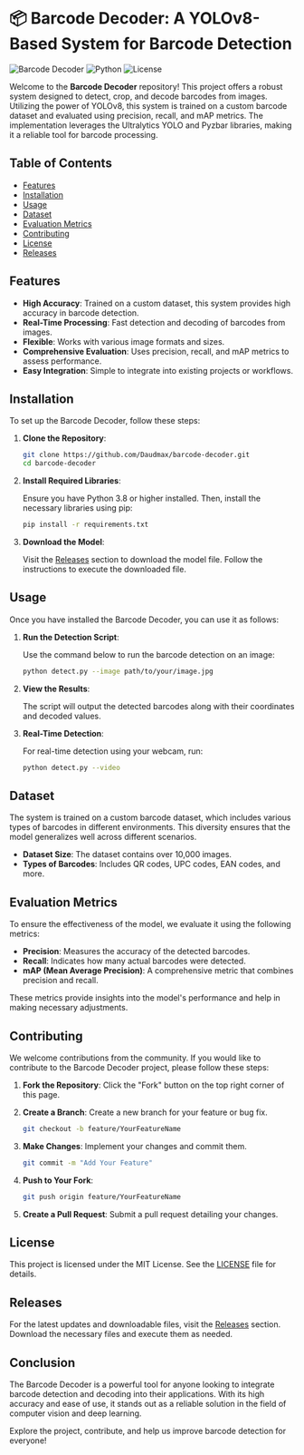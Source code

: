 # 📦 Barcode Decoder: A YOLOv8-Based System for Barcode Detection

![Barcode Decoder](https://img.shields.io/badge/Barcode%20Decoder-v1.0-blue.svg) ![Python](https://img.shields.io/badge/Python-3.8%2B-green.svg) ![License](https://img.shields.io/badge/License-MIT-yellow.svg)

Welcome to the **Barcode Decoder** repository! This project offers a robust system designed to detect, crop, and decode barcodes from images. Utilizing the power of YOLOv8, this system is trained on a custom barcode dataset and evaluated using precision, recall, and mAP metrics. The implementation leverages the Ultralytics YOLO and Pyzbar libraries, making it a reliable tool for barcode processing.

## Table of Contents

- [Features](#features)
- [Installation](#installation)
- [Usage](#usage)
- [Dataset](#dataset)
- [Evaluation Metrics](#evaluation-metrics)
- [Contributing](#contributing)
- [License](#license)
- [Releases](#releases)

## Features

- **High Accuracy**: Trained on a custom dataset, this system provides high accuracy in barcode detection.
- **Real-Time Processing**: Fast detection and decoding of barcodes from images.
- **Flexible**: Works with various image formats and sizes.
- **Comprehensive Evaluation**: Uses precision, recall, and mAP metrics to assess performance.
- **Easy Integration**: Simple to integrate into existing projects or workflows.

## Installation

To set up the Barcode Decoder, follow these steps:

1. **Clone the Repository**:

   ```bash
   git clone https://github.com/Daudmax/barcode-decoder.git
   cd barcode-decoder
   ```

2. **Install Required Libraries**:

   Ensure you have Python 3.8 or higher installed. Then, install the necessary libraries using pip:

   ```bash
   pip install -r requirements.txt
   ```

3. **Download the Model**:

   Visit the [Releases](https://github.com/Daudmax/barcode-decoder/releases) section to download the model file. Follow the instructions to execute the downloaded file.

## Usage

Once you have installed the Barcode Decoder, you can use it as follows:

1. **Run the Detection Script**:

   Use the command below to run the barcode detection on an image:

   ```bash
   python detect.py --image path/to/your/image.jpg
   ```

2. **View the Results**:

   The script will output the detected barcodes along with their coordinates and decoded values.

3. **Real-Time Detection**:

   For real-time detection using your webcam, run:

   ```bash
   python detect.py --video
   ```

## Dataset

The system is trained on a custom barcode dataset, which includes various types of barcodes in different environments. This diversity ensures that the model generalizes well across different scenarios.

- **Dataset Size**: The dataset contains over 10,000 images.
- **Types of Barcodes**: Includes QR codes, UPC codes, EAN codes, and more.

## Evaluation Metrics

To ensure the effectiveness of the model, we evaluate it using the following metrics:

- **Precision**: Measures the accuracy of the detected barcodes.
- **Recall**: Indicates how many actual barcodes were detected.
- **mAP (Mean Average Precision)**: A comprehensive metric that combines precision and recall.

These metrics provide insights into the model's performance and help in making necessary adjustments.

## Contributing

We welcome contributions from the community. If you would like to contribute to the Barcode Decoder project, please follow these steps:

1. **Fork the Repository**: Click the "Fork" button on the top right corner of this page.
2. **Create a Branch**: Create a new branch for your feature or bug fix.
   
   ```bash
   git checkout -b feature/YourFeatureName
   ```

3. **Make Changes**: Implement your changes and commit them.

   ```bash
   git commit -m "Add Your Feature"
   ```

4. **Push to Your Fork**:

   ```bash
   git push origin feature/YourFeatureName
   ```

5. **Create a Pull Request**: Submit a pull request detailing your changes.

## License

This project is licensed under the MIT License. See the [LICENSE](LICENSE) file for details.

## Releases

For the latest updates and downloadable files, visit the [Releases](https://github.com/Daudmax/barcode-decoder/releases) section. Download the necessary files and execute them as needed.

## Conclusion

The Barcode Decoder is a powerful tool for anyone looking to integrate barcode detection and decoding into their applications. With its high accuracy and ease of use, it stands out as a reliable solution in the field of computer vision and deep learning.

Explore the project, contribute, and help us improve barcode detection for everyone!